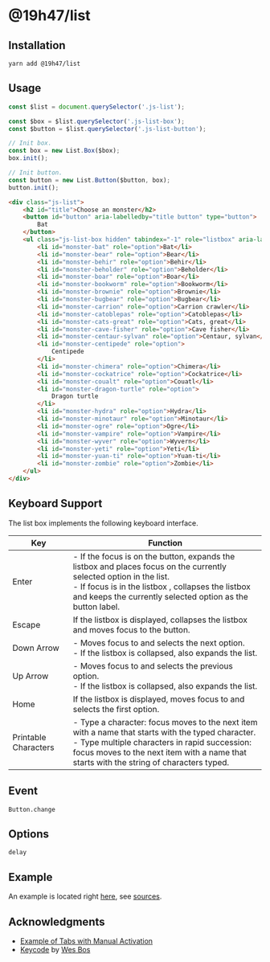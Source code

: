 # @19h47/list

## Installation

```
yarn add @19h47/list
```

## Usage

```javascript
const $list = document.querySelector('.js-list');

const $box = $list.querySelector('.js-list-box');
const $button = $list.querySelector('.js-list-button');

// Init box.
const box = new List.Box($box);
box.init();

// Init button.
const button = new List.Button($button, box);
button.init();
```

```html
<div class="js-list">
	<h2 id="title">Choose an monster</h2>
	<button id="button" aria-labelledby="title button" type="button">
		Bat
	</button>
	<ul class="js-list-box hidden" tabindex="-1" role="listbox" aria-labelledby="title">
		<li id="monster-bat" role="option">Bat</li>
		<li id="monster-bear" role="option">Bear</li>
		<li id="monster-behir" role="option">Behir</li>
		<li id="monster-beholder" role="option">Beholder</li>
		<li id="monster-boar" role="option">Boar</li>
		<li id="monster-bookworm" role="option">Bookworm</li>
		<li id="monster-brownie" role="option">Brownie</li>
		<li id="monster-bugbear" role="option">Bugbear</li>
		<li id="monster-carrion" role="option">Carrion crawler</li>
		<li id="monster-catoblepas" role="option">Catoblepas</li>
		<li id="monster-cats-great" role="option">Cats, great</li>
		<li id="monster-cave-fisher" role="option">Cave fisher</li>
		<li id="monster-centaur-sylvan" role="option">Centaur, sylvan</li>
		<li id="monster-centipede" role="option">
			Centipede
		</li>
		<li id="monster-chimera" role="option">Chimera</li>
		<li id="monster-cockatrice" role="option">Cockatrice</li>
		<li id="monster-coualt" role="option">Couatl</li>
		<li id="monster-dragon-turtle" role="option">
			Dragon turtle
		</li>
		<li id="monster-hydra" role="option">Hydra</li>
		<li id="monster-minotaur" role="option">Minotaur</li>
		<li id="monster-ogre" role="option">Ogre</li>
		<li id="monster-vampire" role="option">Vampire</li>
		<li id="monster-wyver" role="option">Wyvern</li>
		<li id="monster-yeti" role="option">Yeti</li>
		<li id="monster-yuan-ti" role="option">Yuan-ti</li>
		<li id="monster-zombie" role="option">Zombie</li>
	</ul>
</div>
```

## Keyboard Support

The list box implements the following keyboard interface.

| Key                  | Function                                                                                                                                                                                                                                        |
| -------------------- | ----------------------------------------------------------------------------------------------------------------------------------------------------------------------------------------------------------------------------------------------- |
| Enter                | - If the focus is on the button, expands the listbox and places focus on the currently selected option in the list.<br>- If focus is in the listbox , collapses the listbox and keeps the currently selected option as the button label.        |
| Escape               | If the listbox is displayed, collapses the listbox and moves focus to the button.                                                                                                                                                               |
| Down Arrow           | - Moves focus to and selects the next option.<br>- If the listbox is collapsed, also expands the list.                                                                                                                                          |
| Up Arrow             | - Moves focus to and selects the previous option.<br>- If the listbox is collapsed, also expands the list.                                                                                                                                      |
| Home                 | If the listbox is displayed, moves focus to and selects the first option.                                                                                                                                                                       |
| Printable Characters | - Type a character: focus moves to the next item with a name that starts with the typed character.<br>- Type multiple characters in rapid succession: focus moves to the next item with a name that starts with the string of characters typed. |

## Event

```
Button.change
```

## Options

```
delay
```

## Example

An example is located right [here](https://19h47.github.io/19h47-list/), see [sources](/docs/index.html).

## Acknowledgments

-   [Example of Tabs with Manual Activation](https://www.w3.org/TR/wai-aria-practices-1.1/examples/listbox/listbox-collapsible.html)
-   [Keycode](https://keycode.info/) by [Wes Bos](https://wesbos.com/)
